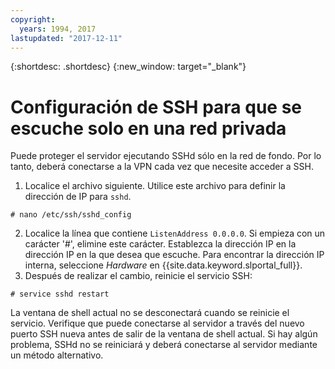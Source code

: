 ```yaml
---
copyright:
  years: 1994, 2017
lastupdated: "2017-12-11"
---
```


{:shortdesc: .shortdesc}
{:new_window: target="_blank"}

# Configuración de SSH para que se escuche solo en una red privada

Puede proteger el servidor ejecutando SSHd sólo en la red de fondo. Por lo tanto, deberá conectarse a la VPN cada vez que necesite acceder a SSH. 

1. Localice el archivo siguiente. Utilice este archivo para definir la dirección de IP para `sshd`.
```
# nano /etc/ssh/sshd_config
```

2. Localice la línea que contiene `ListenAddress 0.0.0.0`. Si empieza con un carácter '#', elimine este carácter. Establezca la dirección IP en la dirección IP en la que desea que escuche. Para encontrar la dirección IP interna, seleccione *Hardware* en {{site.data.keyword.slportal_full}}.
3. Después de realizar el cambio, reinicie el servicio SSH:
```
# service sshd restart
```

La ventana de shell actual no se desconectará cuando se reinicie el servicio. Verifique que puede conectarse al servidor a través del nuevo puerto SSH nueva antes de salir de la ventana de shell actual. Si hay algún problema, SSHd no se reiniciará y deberá conectarse al servidor mediante un método alternativo. 
